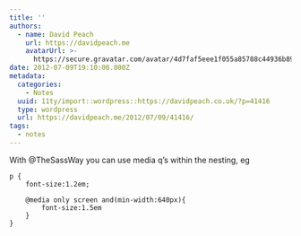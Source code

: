 ```yaml
---
title: ''
authors:
  - name: David Peach
    url: https://davidpeach.me
    avatarUrl: >-
      https://secure.gravatar.com/avatar/4d7faf5eee1f055a85788c44936b8995eaab6dfb004e7854ec747ccb272e91ee?s=96&d=mm&r=g
date: 2012-07-09T19:10:00.000Z
metadata:
  categories:
    - Notes
  uuid: 11ty/import::wordpress::https://davidpeach.co.uk/?p=41416
  type: wordpress
  url: https://davidpeach.me/2012/07/09/41416/
tags:
  - notes
---
```

With @TheSassWay you can use media q’s within the nesting, eg

```
p { 
    font-size:1.2em; 

    @media only screen and(min-width:640px){
        font-size:1.5em
    }
}
```